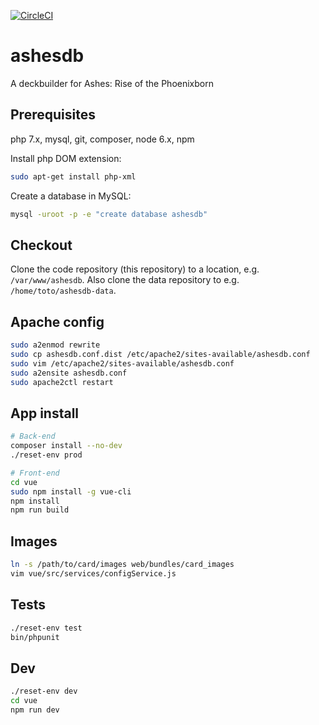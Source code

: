 [![CircleCI](https://circleci.com/gh/Alsciende/ashesdb.svg?style=svg)](https://circleci.com/gh/Alsciende/ashesdb)

ashesdb
===========
A deckbuilder for Ashes: Rise of the Phoenixborn

## Prerequisites

php 7.x, mysql, git, composer, node 6.x, npm

Install php DOM extension:

``` bash
sudo apt-get install php-xml
```

Create a database in MySQL:

``` bash
mysql -uroot -p -e "create database ashesdb"
```

## Checkout

Clone the code repository (this repository) to a location, e.g. `/var/www/ashesdb`. Also clone the data repository to e.g. `/home/toto/ashesdb-data`.

## Apache config

``` bash
sudo a2enmod rewrite
sudo cp ashesdb.conf.dist /etc/apache2/sites-available/ashesdb.conf
sudo vim /etc/apache2/sites-available/ashesdb.conf
sudo a2ensite ashesdb.conf
sudo apache2ctl restart
```

## App install

``` bash
# Back-end
composer install --no-dev
./reset-env prod

# Front-end
cd vue
sudo npm install -g vue-cli
npm install
npm run build
```

## Images

``` bash
ln -s /path/to/card/images web/bundles/card_images
vim vue/src/services/configService.js 
```

## Tests

``` bash
./reset-env test
bin/phpunit
```

## Dev

``` bash
./reset-env dev
cd vue
npm run dev
```
